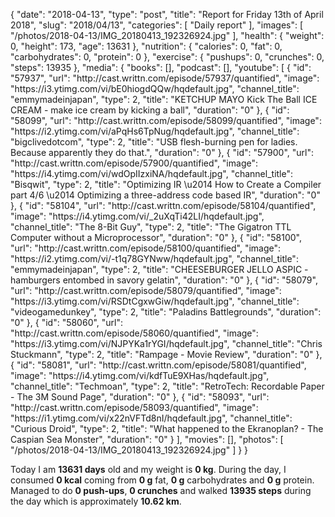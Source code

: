 {
    "date": "2018-04-13",
    "type": "post",
    "title": "Report for Friday 13th of April 2018",
    "slug": "2018\/04\/13",
    "categories": [
        "Daily report"
    ],
    "images": [
        "\/photos\/2018-04-13\/IMG_20180413_192326924.jpg"
    ],
    "health": {
        "weight": 0,
        "height": 173,
        "age": 13631
    },
    "nutrition": {
        "calories": 0,
        "fat": 0,
        "carbohydrates": 0,
        "protein": 0
    },
    "exercise": {
        "pushups": 0,
        "crunches": 0,
        "steps": 13935
    },
    "media": {
        "books": [],
        "podcast": [],
        "youtube": [
            {
                "id": "57937",
                "url": "http:\/\/cast.writtn.com\/episode\/57937\/quantified",
                "image": "https:\/\/i3.ytimg.com\/vi\/bE0hiogdQQw\/hqdefault.jpg",
                "channel_title": "emmymadeinjapan",
                "type": 2,
                "title": "KETCHUP MAYO Kick The Ball ICE CREAM - make ice cream by kicking a ball",
                "duration": "0"
            },
            {
                "id": "58099",
                "url": "http:\/\/cast.writtn.com\/episode\/58099\/quantified",
                "image": "https:\/\/i2.ytimg.com\/vi\/aPqHs6TpNug\/hqdefault.jpg",
                "channel_title": "bigclivedotcom",
                "type": 2,
                "title": "USB flesh-burning pen for ladies.  Because apparently they do that.",
                "duration": "0"
            },
            {
                "id": "57900",
                "url": "http:\/\/cast.writtn.com\/episode\/57900\/quantified",
                "image": "https:\/\/i4.ytimg.com\/vi\/wdOpIIzxiNA\/hqdefault.jpg",
                "channel_title": "Bisqwit",
                "type": 2,
                "title": "Optimizing IR \u2014 How to Create a Compiler part 4\/6 \u2014 Optimizing a three-address code based IR",
                "duration": "0"
            },
            {
                "id": "58104",
                "url": "http:\/\/cast.writtn.com\/episode\/58104\/quantified",
                "image": "https:\/\/i4.ytimg.com\/vi\/_2uXqTi42LI\/hqdefault.jpg",
                "channel_title": "The 8-Bit Guy",
                "type": 2,
                "title": "The Gigatron TTL Computer without a Microprocessor",
                "duration": "0"
            },
            {
                "id": "58100",
                "url": "http:\/\/cast.writtn.com\/episode\/58100\/quantified",
                "image": "https:\/\/i2.ytimg.com\/vi\/-t1q78GYNww\/hqdefault.jpg",
                "channel_title": "emmymadeinjapan",
                "type": 2,
                "title": "CHEESEBURGER JELLO ASPIC - hamburgers entombed in savory gelatin",
                "duration": "0"
            },
            {
                "id": "58079",
                "url": "http:\/\/cast.writtn.com\/episode\/58079\/quantified",
                "image": "https:\/\/i3.ytimg.com\/vi\/RSDtCgxwGiw\/hqdefault.jpg",
                "channel_title": "videogamedunkey",
                "type": 2,
                "title": "Paladins Battlegrounds",
                "duration": "0"
            },
            {
                "id": "58060",
                "url": "http:\/\/cast.writtn.com\/episode\/58060\/quantified",
                "image": "https:\/\/i3.ytimg.com\/vi\/NJPYKa1rYGI\/hqdefault.jpg",
                "channel_title": "Chris Stuckmann",
                "type": 2,
                "title": "Rampage - Movie Review",
                "duration": "0"
            },
            {
                "id": "58081",
                "url": "http:\/\/cast.writtn.com\/episode\/58081\/quantified",
                "image": "https:\/\/i4.ytimg.com\/vi\/kdfTuE9XHas\/hqdefault.jpg",
                "channel_title": "Techmoan",
                "type": 2,
                "title": "RetroTech: Recordable Paper - The 3M Sound Page",
                "duration": "0"
            },
            {
                "id": "58093",
                "url": "http:\/\/cast.writtn.com\/episode\/58093\/quantified",
                "image": "https:\/\/i1.ytimg.com\/vi\/x22nVFTd8nI\/hqdefault.jpg",
                "channel_title": "Curious Droid",
                "type": 2,
                "title": "What happened to the Ekranoplan? - The Caspian Sea Monster",
                "duration": "0"
            }
        ],
        "movies": [],
        "photos": [
            "\/photos\/2018-04-13\/IMG_20180413_192326924.jpg"
        ]
    }
}

Today I am <strong>13631 days</strong> old and my weight is <strong>0 kg</strong>. During the day, I consumed <strong>0 kcal</strong> coming from <strong>0 g</strong> fat, <strong>0 g</strong> carbohydrates and <strong>0 g</strong> protein. Managed to do <strong>0 push-ups</strong>, <strong>0 crunches</strong> and walked <strong>13935 steps</strong> during the day which is approximately <strong>10.62 km</strong>.